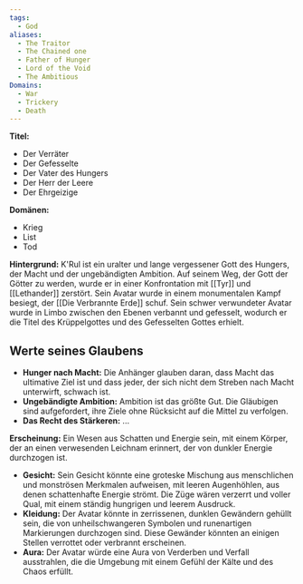 ```yaml
---
tags:
  - God
aliases:
  - The Traitor
  - The Chained one
  - Father of Hunger
  - Lord of the Void
  - The Ambitious
Domains:
  - War
  - Trickery
  - Death
---
```

**Titel:**
- Der Verräter 
- Der Gefesselte 
- Der Vater des Hungers 
- Der Herr der Leere 
- Der Ehrgeizige

**Domänen:** 
- Krieg 
- List
- Tod

**Hintergrund:** K'Rul ist ein uralter und lange vergessener Gott des Hungers, der Macht und der ungebändigten Ambition. Auf seinem Weg, der Gott der Götter zu werden, wurde er in einer Konfrontation mit [[Tyr]] und [[Lethander]] zerstört. Sein Avatar wurde in einem monumentalen Kampf besiegt, der [[Die Verbrannte Erde]] schuf. Sein schwer verwundeter Avatar wurde in Limbo zwischen den Ebenen verbannt und gefesselt, wodurch er die Titel des Krüppelgottes und des Gefesselten Gottes erhielt.

## Werte seines Glaubens 
- **Hunger nach Macht:** Die Anhänger glauben daran, dass Macht das ultimative Ziel ist und dass jeder, der sich nicht dem Streben nach Macht unterwirft, schwach ist.
- **Ungebändigte Ambition:** Ambition ist das größte Gut. Die Gläubigen sind aufgefordert, ihre Ziele ohne Rücksicht auf die Mittel zu verfolgen. 
- **Das Recht des Stärkeren:** ...


**Erscheinung:** 
Ein Wesen aus Schatten und Energie sein, mit einem Körper, der an einen verwesenden Leichnam erinnert, der von dunkler Energie durchzogen ist. 
- **Gesicht:** Sein Gesicht könnte eine groteske Mischung aus menschlichen und monströsen Merkmalen aufweisen, mit leeren Augenhöhlen, aus denen schattenhafte Energie strömt. Die Züge wären verzerrt und voller Qual, mit einem ständig hungrigen und leerem Ausdruck. 
- **Kleidung:** Der Avatar könnte in zerrissenen, dunklen Gewändern gehüllt sein, die von unheilschwangeren Symbolen und runenartigen Markierungen durchzogen sind. Diese Gewänder könnten an einigen Stellen verrottet oder verbrannt erscheinen. 
- **Aura:** Der Avatar würde eine Aura von Verderben und Verfall ausstrahlen, die die Umgebung mit einem Gefühl der Kälte und des Chaos erfüllt.